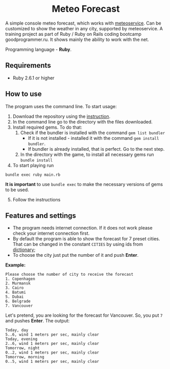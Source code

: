 <h1 align="center">Meteo Forecast</h1>

A simple console meteo forecast, which works with [meteoservice](https://www.meteoservice.ru). Can be customized to show the weather in any city, supported by meteoservice. 
A training project as part of Ruby / Ruby on Rails coding bootcamp goodprogrammer.ru. It shows mainly the ability to work with the net.

Programming language - **Ruby**.
## Requirements
* Ruby 2.6.1 or higher

## How to use
The program uses the command line. To start usage:
1. Download the repository using the [instruction](https://help.github.com/en/articles/cloning-a-repository).
2. In the command line go to the directory with the files downloaded.
3. Install required gems. To do that:
   1. Check if the bundler is installed with the command `gem list bundler`
      * If it is not installed - installed it with the command `gem install bundler`.
      * If bundler is already installed, that is perfect. Go to the next step.
   2. In the directory with the game, to install all necessary gems run `bundle install`
4. To start playing run 
```console
bundle exec ruby main.rb
```
**It is important** to use `bundle exec` to make the necessary versions of gems to be used.

5. Follow the instructions
## Features and settings
* The program needs internet connection. If it does not work please check your internet connection first.
* By default the program is able to show the forecast for 7 preset cities. That can be changed in the constant `CITIES` by using ids from [dictionary](https://www.meteoservice.ru/content/export);
* To choose the city just put the number of it and push **Enter**. 

**Example:**
```console
Please choose the number of city to receive the forecast
1. Copenhagen
2. Murmansk
3. Cairo
4. Batumi
5. Dubai
6. Belgrade
7. Vancouver
```
Let's pretend, you are looking for the forecast for Vancouver. So, you put `7` and pushes **Enter**. The output:
```console
Today, day
5..6, wind 1 meters per sec, mainly clear
Today, evening
2..6, wind 1 meters per sec, mainly clear
Tomorrow, night
0..2, wind 1 meters per sec, mainly clear
Tomorrow, morning
0..5, wind 1 meters per sec, mainly clear
```
